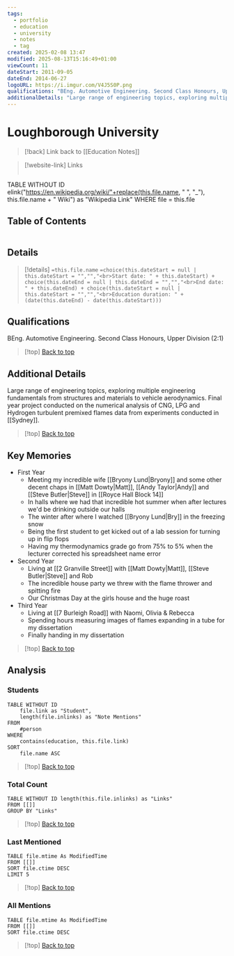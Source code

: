 ```yaml
---
tags:
  - portfolio
  - education
  - university
  - notes
  - tag
created: 2025-02-08 13:47
modified: 2025-08-13T15:16:49+01:00
viewCount: 11
dateStart: 2011-09-05
dateEnd: 2014-06-27
logoURL: https://i.imgur.com/V4J5S0P.png
qualifications: "BEng. Automotive Engineering. Second Class Honours, Upper Division (2:1)"
additionalDetails: "Large range of engineering topics, exploring multiple engineering fundamentals from structures and materials to vehicle aerodynamics. Final year project conducted on the numerical analysis of CNG, LPG and Hydrogen turbulent premixed flames data from experiments conducted in <span class=\"theme-link\">Sydney</span>."
---
```

# Loughborough University

> [!back] Link back to [[Education Notes]]

>[!website-link] Links
>```dataview
TABLE WITHOUT ID elink("https://en.wikipedia.org/wiki/"+replace(this.file.name, " ", "_"), this.file.name + " Wiki") as "Wikipedia Link"
WHERE file = this.file

## Table of Contents
```table-of-contents
```

## Details

>[!details]  `=this.file.name`
>`=choice(this.dateStart = null | this.dateStart = "","","<br>Start date: " + this.dateStart) + choice(this.dateEnd = null | this.dateEnd = "","","<br>End date: " + this.dateEnd) + choice(this.dateStart = null | this.dateStart = "","","<br>Education duration: " + (date(this.dateEnd) - date(this.dateStart)))`

## Qualifications

BEng. Automotive Engineering. Second Class Honours, Upper Division (2:1)

>[!top] [Back to top](#Table%20of%20Contents)

## Additional Details

Large range of engineering topics, exploring multiple engineering fundamentals from structures and materials to vehicle aerodynamics. Final year project conducted on the numerical analysis of CNG, LPG and Hydrogen turbulent premixed flames data from experiments conducted in [[Sydney]].

>[!top] [Back to top](#Table%20of%20Contents)

## Key Memories

- First Year
	- Meeting my incredible wife [[Bryony Lund|Bryony]] and some other decent chaps in [[Matt Dowty|Matt]], [[Andy Taylor|Andy]] and [[Steve Butler|Steve]] in [[Royce Hall Block 14]]
	- In halls where we had that incredible hot summer when after lectures we'd be drinking outside our halls
	- The winter after where I watched [[Bryony Lund|Bry]] in the freezing snow
	- Being the first student to get kicked out of a lab session for turning up in flip flops
	- Having my thermodynamics grade go from 75% to 5% when the lecturer corrected his spreadsheet name error
- Second Year
	- Living at [[2 Granville Street]] with [[Matt Dowty|Matt]], [[Steve Butler|Steve]] and Rob
	- The incredible house party we threw with the flame thrower and spitting fire
	- Our Christmas Day at the girls house and the huge roast 
- Third Year
	- Living at [[7 Burleigh Road]] with Naomi, Olivia & Rebecca
	- Spending hours measuring images of flames expanding in a tube for my dissertation
	- Finally handing in my dissertation

>[!top] [Back to top](#Table%20of%20Contents)

## Analysis

### Students

```dataview
TABLE WITHOUT ID
	file.link as "Student",
	length(file.inlinks) as "Note Mentions"
FROM
	#person
WHERE
	contains(education, this.file.link)
SORT
	file.name ASC
```

>[!top] [Back to top](#Table%20of%20Contents)

### Total Count

```dataview
TABLE WITHOUT ID length(this.file.inlinks) as "Links"
FROM [[]]
GROUP BY "Links"
```

>[!top] [Back to top](#Table%20of%20Contents)

### Last Mentioned

```dataview
TABLE file.mtime As ModifiedTime
FROM [[]]
SORT file.ctime DESC
LIMIT 5
```

>[!top] [Back to top](#Table%20of%20Contents)

### All Mentions

```dataview
TABLE file.mtime As ModifiedTime
FROM [[]]
SORT file.ctime DESC
```

>[!top] [Back to top](#Table%20of%20Contents)
